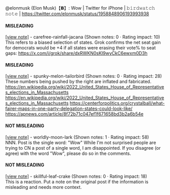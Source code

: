 @elonmusk (Elon Musk)【𝗕】: Wow | Twitter for iPhone | 𝚋𝚒𝚛𝚍𝚠𝚊𝚝𝚌𝚑 𝚗𝚘𝚝𝚎 | https://twitter.com/elonmusk/status/1958848906193993938

#### MISLEADING

[[view note]](https://x.com/i/birdwatch/n/1958993316894376111) - carefree-rainfall-jacana (Shown notes: 0 · Rating impact: 10)\
This refers to a biased selection of states. Grok confirms the net seat gain for democrats would be +4 if all states were erasing their vote% to seat gaps: https://x.com/i/grok/share/dxRWKN0sKI9wyCkC6ewxm0D3h

#### MISLEADING

[[view note]](https://x.com/i/birdwatch/n/1958938078313091581) - spunky-melon-tailorbird (Shown notes: 0 · Rating impact: 28)\
These numbers being pushed by the right are inflated and fabricated. 
https://en.wikipedia.org/wiki/2022_United_States_House_of_Representatives_elections_in_Massachusetts
https://en.wikipedia.org/wiki/2022_United_States_House_of_Representatives_elections_in_Massachusetts
https://centerforpolitics.org/crystalball/what-fairer-maps-in-one-party-delegation-states-could-look-like/
https://apnews.com/article/8f72b71c047ef1f671658bd3b2a6b54e

#### NOT MISLEADING

[[view note]](https://x.com/i/birdwatch/n/1959143072245457039) - worldly-moon-lark (Shown notes: 1 · Rating impact: 58)\
NNN. Post is the single word: "Wow" While I'm not surprised people are trying to CN a post of a single word, I am disappointed. If you disagree (or agree) with the word "Wow", please do so in the comments.

#### NOT MISLEADING

[[view note]](https://x.com/i/birdwatch/n/1958995128791470343) - skillful-leaf-crake (Shown notes: 0 · Rating impact: 18)\
This is a reaction. Put a note on the original post if the information is misleading and needs more context. 
